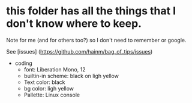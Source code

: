 # this folder has all the things that I don't know where to keep.

Note for me (and for others too?) so I don't need to remember or google.

See [issues] (https://github.com/hainm/bag_of_tips/issues)

* coding
    * font:  Liberation Mono, 12
    * builtin-in scheme: black on ligh yellow
    * Text color: black
    * bg color: ligh yellow
    * Pallette: Linux console
